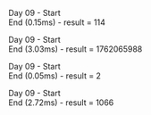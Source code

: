 Day 09 - Start\
End (0.15ms) - result = 114

Day 09 - Start\
End (3.03ms) - result = 1762065988

Day 09 - Start\
End (0.05ms) - result = 2

Day 09 - Start\
End (2.72ms) - result = 1066